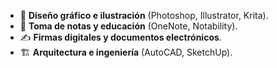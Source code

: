 - 🎨 **Diseño gráfico e ilustración** (Photoshop, Illustrator, Krita).
- 📝 **Toma de notas y educación** (OneNote, Notability).
- ✍️ **Firmas digitales y documentos electrónicos**.
- 🏗️ **Arquitectura e ingeniería** (AutoCAD, SketchUp).

